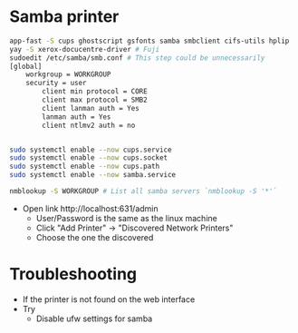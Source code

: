 Samba printer
=====
```sh
app-fast -S cups ghostscript gsfonts samba smbclient cifs-utils hplip
yay -S xerox-docucentre-driver # Fuji
sudoedit /etc/samba/smb.conf # This step could be unnecessarily
[global]
	workgroup = WORKGROUP
	security = user
        client min protocol = CORE
        client max protocol = SMB2
        client lanman auth = Yes
        lanman auth = Yes
        client ntlmv2 auth = no


sudo systemctl enable --now cups.service
sudo systemctl enable --now cups.socket
sudo systemctl enable --now cups.path
sudo systemctl enable --now samba.service

nmblookup -S WORKGROUP # List all samba servers `nmblookup -S '*'`
```
* Open link http://localhost:631/admin
  * User/Password is the same as the linux machine
  * Click "Add Printer" -> "Discovered Network Printers"
  * Choose the one the discovered

Troubleshooting
=====
* If the printer is not found on the web interface
* Try
  * Disable ufw settings for samba

